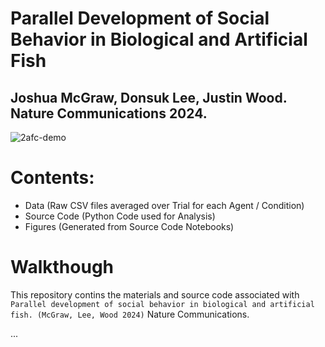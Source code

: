 # Parallel Development of Social Behavior in Biological and Artificial Fish

## Joshua McGraw, Donsuk Lee, Justin Wood. Nature Communications 2024.

![2afc-demo](https://github.com/buildingamind/McGraw-Lee-Wood-2024/assets/76073531/08bd9f70-0a60-4438-9d9b-2f02c1b24121)

# Contents:
- Data (Raw CSV files averaged over Trial for each Agent / Condition)
- Source Code (Python Code used for Analysis)
- Figures (Generated from Source Code Notebooks)


# Walkthough
This repository contins the materials and source code associated with `Parallel development of social behavior in biological and artificial fish. (McGraw, Lee, Wood 2024)`  Nature Communications.

...
